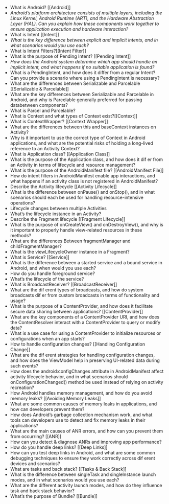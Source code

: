 - What is Android? [[Android]]
- _Android’s platform architecture consists of multiple layers, including the Linux Kernel, Android Runtime (ART), and the Hardware Abstraction Layer (HAL). Can you explain how these components work together to ensure application execution and hardware interaction?_
- What is Intent [[Intent]]
- _What is the key difference between explicit and implicit intents, and in what scenarios would you use each?_
- What is Intent Filters?[[Intent Filter]]
- What is the purpose of Pending Intent? [[Pending Intent]]
- _How does the Android system determine which app should handle an implicit intent, and what happens if no suitable application is found?_
- What is a PendingIntent, and how does it differ from a regular Intent? Can you provide a scenario where using a PendingIntent is necessary?
- What are the differences between Serializable and Parcelable [[Serializable & Parcelable]]
- What are the key differences between Serializable and Parcelable in Android, and why is Parcelable generally preferred for passing databetween components?
- What is Parcel and Parcelable?
- What is Context and what types of Context exist?[[Context]]
- What is ContextWrapper? [[Context Wrapper]]
- What are the differences between this and baseContext instances on Activity?
- Why is it important to use the correct type of Context in Android applications, and what are the potential risks of holding a long-lived reference to an Activity Context? 
- What is Application class? [[Application Class]]
- What is the purpose of the Application class, and how does it dif er from an Activity in terms of lifecycle and resource management?
- What is the purpose of the AndroidManifest file? [[AndroidManifest File]]
- How do intent filters in AndroidManifest enable app interactions, and what happens if an activity class is not registered in AndroidManifest?
- Describe the Activity lifecycle [[Activity Lifecycle]]
- What is the difference between onPause() and onStop(), and in what scenarios should each be used for handling resource-intensive operations?
- Lifecycle changes between multiple Activities
- What’s the lifecycle instance in an Activity?
- Describe the Fragment lifecycle [[Fragment Lifecycle]]
- What is the purpose of onCreateView() and onDestroyView(), and why is it important to properly handle view-related resources in these methods?
- What are the differences Between fragmentManager and childFragmentManager?
- What is the viewLifecycleOwner instance in a Fragment?
- What is Service? [[Service]]
- What is the difference between a started service and a bound service in Android, and when would you use each?
- How do you handle foreground service?
- What’s the lifecycle of the service?
- What is BroadcastReceiver? [[BroadcastReceiver]]
- What are the dif erent types of broadcasts, and how do system broadcasts dif er from custom broadcasts in terms of functionality and usage?
- What is the purpose of a ContentProvider, and how does it facilitate secure data sharing between applications? [[ContentProvider]]
- What are the key components of a ContentProvider URI, and how does the ContentResolver interact with a ContentProvider to query or modify data?
- What is a use case for using a ContentProvider to initialize resources or configurations when an app starts?
- How to handle configuration changes? [[Handling Configuration Change]]
- What are the dif erent strategies for handling configuration changes, and how does the ViewModel help in preserving UI-related data during such events?
-  How does the android:configChanges attribute in AndroidManifest affect activity lifecycle behavior, and in what scenarios should onConfigurationChanged() method be used instead of relying on activity recreation?
- How Android handles memory management, and how do you avoid memory leaks? [[Avoiding Memory Leaks]]
- What are some common causes of memory leaks in applications, and how can developers prevent them?
- How does Android’s garbage collection mechanism work, and what tools can developers use to detect and fix memory leaks in their applications?
- What are the main causes of ANR errors, and how can you prevent them from occurring? [[ANR]]
- How can you detect & diagnose ANRs and improving app performance?
- How do you handle deep links? [[Deep Links]]
- How can you test deep links in Android, and what are some common debugging techniques to ensure they work correctly across dif erent devices and scenarios?
- What are tasks and back stack? [[Tasks & Back Stack]]
- What is the difference between singleTask and singleInstance launch modes, and in what scenarios would you use each?
- What are the different activity launch modes, and how do they influence task and back stack behavior?
- What’s the purpose of Bundle? [[Bundle]]